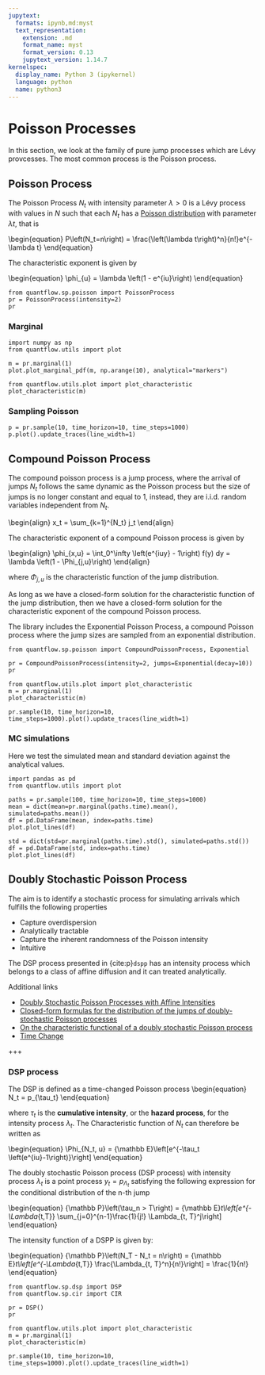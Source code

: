 ```yaml
---
jupytext:
  formats: ipynb,md:myst
  text_representation:
    extension: .md
    format_name: myst
    format_version: 0.13
    jupytext_version: 1.14.7
kernelspec:
  display_name: Python 3 (ipykernel)
  language: python
  name: python3
---
```


# Poisson Processes

In this section, we look at the family of pure jump processes which are Lévy provcesses.
The most common process is the Poisson process.

## Poisson Process

The Poisson Process $N_t$ with intensity parameter $\lambda > 0$ is a Lévy process with values in $N$ such that each $N_t$ has a [Poisson distribution](https://en.wikipedia.org/wiki/Poisson_distribution) with parameter $\lambda t$, that is

\begin{equation}
    P\left(N_t=n\right) = \frac{\left(\lambda t\right)^n}{n!}e^{-\lambda t}
\end{equation}

The characteristic exponent is given by

\begin{equation}
\phi_{u} = \lambda \left(1 - e^{iu}\right)
\end{equation}

```{code-cell} ipython3
from quantflow.sp.poisson import PoissonProcess
pr = PoissonProcess(intensity=2)
pr
```

### Marginal

```{code-cell} ipython3
import numpy as np
from quantflow.utils import plot

m = pr.marginal(1)
plot.plot_marginal_pdf(m, np.arange(10), analytical="markers")
```

```{code-cell} ipython3
from quantflow.utils.plot import plot_characteristic
plot_characteristic(m)
```

### Sampling Poisson

```{code-cell} ipython3
p = pr.sample(10, time_horizon=10, time_steps=1000)
p.plot().update_traces(line_width=1)
```

## Compound Poisson Process

The compound poisson process is a jump process, where the arrival of jumps $N_t$ follows the same dynamic as the Poisson process but the size of jumps is no longer constant and equal to 1, instead, they are i.i.d. random variables independent from $N_t$.

\begin{align}
  x_t = \sum_{k=1}^{N_t} j_t
\end{align}

The characteristic exponent of a compound Poisson process is given by

\begin{align}
  \phi_{x,u} = \int_0^\infty \left(e^{iuy} - 1\right) f(y) dy = \lambda \left(1 - \Phi_{j,u}\right)
\end{align}

where $\Phi_{j,u}$ is the characteristic function of the jump distribution.

As long as we have a closed-form solution for the characteristic function of the jump distribution, then we have a closed-form solution for the characteristic exponent of the compound Poisson process.

The library includes the Exponential Poisson Process, a compound Poisson process where the jump sizes are sampled from an exponential distribution.

```{code-cell} ipython3
from quantflow.sp.poisson import CompoundPoissonProcess, Exponential

pr = CompoundPoissonProcess(intensity=2, jumps=Exponential(decay=10))
pr
```

```{code-cell} ipython3
from quantflow.utils.plot import plot_characteristic
m = pr.marginal(1)
plot_characteristic(m)
```

```{code-cell} ipython3
pr.sample(10, time_horizon=10, time_steps=1000).plot().update_traces(line_width=1)
```

### MC simulations

Here we test the simulated mean and standard deviation against the analytical values.

```{code-cell} ipython3
import pandas as pd
from quantflow.utils import plot

paths = pr.sample(100, time_horizon=10, time_steps=1000)
mean = dict(mean=pr.marginal(paths.time).mean(), simulated=paths.mean())
df = pd.DataFrame(mean, index=paths.time)
plot.plot_lines(df)
```

```{code-cell} ipython3
std = dict(std=pr.marginal(paths.time).std(), simulated=paths.std())
df = pd.DataFrame(std, index=paths.time)
plot.plot_lines(df)
```

## Doubly Stochastic Poisson Process

The aim is to identify a stochastic process for simulating arrivals which fulfills the following properties

* Capture overdispersion
* Analytically tractable
* Capture the inherent randomness of the Poisson intensity
* Intuitive

The DSP process presented in {cite:p}`dspp` has an intensity process which belongs to a class of affine diffusion and it can treated analytically.

Additional links

* [Doubly Stochastic Poisson Processes
with Affine Intensities](https://editorialexpress.com/cgi-bin/conference/download.cgi?db_name=sbe35&paper_id=179)
* [Closed-form formulas for the distribution of the jumps of
doubly-stochastic Poisson processes](https://arxiv.org/pdf/1701.00717.pdf)
* [On the characteristic functional of a doubly stochastic
Poisson process](http://hera.ugr.es/doi/16516588.pdf)
* [Time Change](http://www.stats.ox.ac.uk/~winkel/winkel15.pdf)

+++

### DSP process

The DSP is defined as a time-changed Poisson process
\begin{equation}
 N_t = p_{\tau_t}
\end{equation}

where $\tau_t$ is the **cumulative intensity**, or the **hazard process**, for the intensity process $\lambda_t$.
The Characteristic function of $N_t$ can therefore be written as

\begin{equation}
    \Phi_{N_t, u} = {\mathbb E}\left[e^{-\tau_t \left(e^{iu}-1\right)}\right]
\end{equation}


The doubly stochastic Poisson process (DSP process) with intensity process $\lambda_t$ is a point process $y_t = p_{\Lambda_t}$
satisfying the following expression for the conditional distribution of the n-th jump

\begin{equation}
{\mathbb P}\left(\tau_n > T\right) = {\mathbb E}_t\left[e^{-\Lambda_{t,T}} \sum_{j=0}^{n-1}\frac{1}{j!} \Lambda_{t, T}^j\right]
\end{equation}

The intensity function of a DSPP is given by:

\begin{equation}
{\mathbb P}\left(N_T - N_t = n\right) = {\mathbb E}_t\left[e^{-\Lambda_{t,T}} \frac{\Lambda_{t, T}^n}{n!}\right] = \frac{1}{n!}
\end{equation}

```{code-cell} ipython3
from quantflow.sp.dsp import DSP
from quantflow.sp.cir import CIR

pr = DSP()
pr
```

```{code-cell} ipython3
from quantflow.utils.plot import plot_characteristic
m = pr.marginal(1)
plot_characteristic(m)
```

```{code-cell} ipython3
pr.sample(10, time_horizon=10, time_steps=1000).plot().update_traces(line_width=1)
```

```{code-cell} ipython3

```
